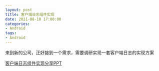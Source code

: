 ```yaml
---
layout: post
title: 客户端日志组件实现
date: 2021-08-10 17:00:00
categories: 
- Android
tags:
- Android
---  
```


来到新的公司，正好接到一个需求，需要调研实现一套客户端日志的实现方案

<!--more-->  
[客户端日志组件实现分享PPT](https://github.com/chejdj/chejdj.github.io/raw/master/ppt/%E5%AE%A2%E6%88%B7%E7%AB%AF%E6%97%A5%E5%BF%97%E7%BB%84%E4%BB%B6%E5%BC%80%E5%8F%91%E5%88%86%E4%BA%AB.key)